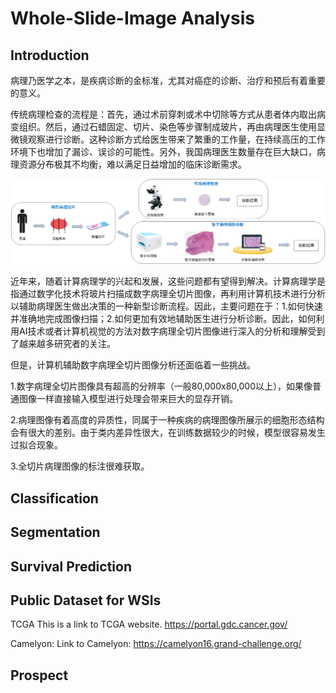Whole-Slide-Image Analysis
===========================================
Introduction
-------------------------------------------
病理乃医学之本，是疾病诊断的金标准，尤其对癌症的诊断、治疗和预后有着重要的意义。

传统病理检查的流程是：首先，通过术前穿刺或术中切除等方式从患者体内取出病变组织。然后，通过石蜡固定、切片、染色等步骤制成玻片，再由病理医生使用显微镜观察进行诊断。这种诊断方式给医生带来了繁重的工作量，在持续高压的工作环境下也增加了漏诊、误诊的可能性。另外，我国病理医生数量存在巨大缺口，病理资源分布极其不均衡，难以满足日益增加的临床诊断需求。

![pathology-procedure](https://github.com/Zero-We/Whole-Slide-Image/blob/main/image/pathology-procedure.png)

近年来，随着计算病理学的兴起和发展，这些问题都有望得到解决。计算病理学是指通过数字化技术将玻片扫描成数字病理全切片图像，再利用计算机技术进行分析以辅助病理医生做出决策的一种新型诊断流程。因此，主要问题在于：1.如何快速并准确地完成图像扫描；2.如何更加有效地辅助医生进行分析诊断。因此，如何利用AI技术或者计算机视觉的方法对数字病理全切片图像进行深入的分析和理解受到了越来越多研究者的关注。

但是，计算机辅助数字病理全切片图像分析还面临着一些挑战。

1.数字病理全切片图像具有超高的分辨率（一般80,000x80,000以上），如果像普通图像一样直接输入模型进行处理会带来巨大的显存开销。

2.病理图像有着高度的异质性，同属于一种疾病的病理图像所展示的细胞形态结构会有很大的差别。由于类内差异性很大，在训练数据较少的时候，模型很容易发生过拟合现象。

3.全切片病理图像的标注很难获取。

Classification
-------------------------------------------

Segmentation
-------------------------------------------

Survival Prediction
-------------------------------------------

Public Dataset for WSIs
-------------------------------------------
TCGA
This is a link to TCGA website. <https://portal.gdc.cancer.gov/>

Camelyon:
Link to Camelyon: <https://camelyon16.grand-challenge.org/>

Prospect
-------------------------------------------
